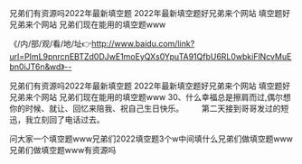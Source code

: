兄弟们有资源吗2022年最新填空题
2022年最新填空题好兄弟来个网站
填空题好兄弟来个网站
兄弟们现在能用的填空题www


《/内/部/观/看/地/址👉http://www.baidu.com/link?url=PImL9pnrcnEBTZd0DJwE1moEyQXs0YpuTA91QfbU6RL0wbkiFlNcvMuEbn0iJT6n&wd》--

兄弟们有资源吗2022年最新填空题
2022年最新填空题好兄弟来个网站
填空题好兄弟来个网站
兄弟们现在能用的填空题www
	30、什么幸福总是擦肩而过,偶尔想你的时候、就让、回忆来陪我、祝自己生日快乐。
　　第二天接到哥哥发过的短迅，我立刻回了电话过去。





问大家一个填空题www兄弟们2022填空题3个w中间填什么兄弟们做填空题www兄弟们做填空题www有资源吗
